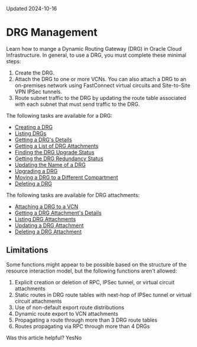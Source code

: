 Updated 2024-10-16
# DRG Management
Learn how to mange a Dynamic Routing Gateway (DRG) in Oracle Cloud Infrastructure.
In general, to use a DRG, you must complete these minimal steps:
  1. Create the DRG.
  2. Attach the DRG to one or more VCNs. You can also attach a DRG to an on-premises network using FastConnect virtual circuits and Site-to-Site VPN IPSec tunnels. 
  3. Route subnet traffic to the DRG by updating the route table associated with each subnet that must send traffic to the DRG.


The following tasks are available for a DRG: 
  * [Creating a DRG](https://docs.oracle.com/en-us/iaas/Content/Network/Tasks/drg-create.htm#drg-create "Create a Dynamic Routing Gateway \(DRG\) in Oracle Cloud Infrastructure.")
  * [Listing DRGs](https://docs.oracle.com/en-us/iaas/Content/Network/Tasks/drg-list.htm#drg-list "List the dynamic routing gateways \(DRGs\) in a compartment.")
  * [Getting a DRG's Details](https://docs.oracle.com/en-us/iaas/Content/Network/Tasks/drg-get.htm#drg-get "View the settings for a particular Dynamic Routing Gateway \(DRG\).")
  * [Getting a List of DRG Attachments](https://docs.oracle.com/en-us/iaas/Content/Network/Tasks/drg-get-all-drg-attachments.htm#drg-get_all_drg_attachments "Get a list of DRG attachments that belong to a particular dynamic routing gateway \(DRG\).")
  * [Finding the DRG Upgrade Status](https://docs.oracle.com/en-us/iaas/Content/Network/Tasks/drg-get-upgrade-status.htm#drg-get_upgrade_status "Find the Dynamic Routing Gateway \(DRG\) upgrade status.")
  * [Getting the DRG Redundancy Status](https://docs.oracle.com/en-us/iaas/Content/Network/Tasks/drg-get-redundancy-status.htm#drg-get-redundancy-status "Get the redundancy status for a specified Dynamic Routing Gateway \(DRG\).")
  * [Updating the Name of a DRG](https://docs.oracle.com/en-us/iaas/Content/Network/Tasks/drg-update.htm#drg-update "Rename a Dynamic Routing Gateway \(DRG\) in Oracle Cloud Infrastructure.")
  * [Upgrading a DRG](https://docs.oracle.com/en-us/iaas/Content/Network/Tasks/drg-upgrade.htm#drg-upgrade "Upgrade a Dynamic Routing Gateway \(DRG\) in Oracle Cloud Infrastructure.")
  * [Moving a DRG to a Different Compartment](https://docs.oracle.com/en-us/iaas/Content/Network/Tasks/drg-change-compartment.htm#drg-change_compartment "Move a Dynamic Routing Gateway \(DRG\) from one compartment to another.")
  * [Deleting a DRG](https://docs.oracle.com/en-us/iaas/Content/Network/Tasks/drg-delete.htm#drg-delete "Delete a Dynamic Routing Gateway \(DRG\) in Oracle Cloud Infrastructure.")


The following tasks are available for DRG attachments: 
  * [Attaching a DRG to a VCN](https://docs.oracle.com/en-us/iaas/Content/Network/Tasks/drg-create-attachment.htm#drg-create_attachment "Create a VCN attachment on a Dynamic Routing Gateway \(DRG\) in Oracle Cloud Infrastructure.")
  * [Getting a DRG Attachment's Details](https://docs.oracle.com/en-us/iaas/Content/Network/Tasks/drg-get-attachment.htm#drg-get_attachment "Get the configuration details for a Dynamic Routing Gateway \(DRG\) attachment in Oracle Cloud Infrastructure.")
  * [Listing DRG Attachments](https://docs.oracle.com/en-us/iaas/Content/Network/Tasks/drg-list-attachment.htm#drg-list_attachment "Find a list of DRG attachments for a specified Dynamic Routing Gateway \(DRG\) and compartment.")
  * [Updating a DRG Attachment](https://docs.oracle.com/en-us/iaas/Content/Network/Tasks/drg-update-attachment.htm#drg-update_attachment "Update the configuration details of a Dynamic Routing Gateway \(DRG\) attachment in Oracle Cloud Infrastructure.")
  * [Deleting a DRG Attachment](https://docs.oracle.com/en-us/iaas/Content/Network/Tasks/drg-delete-attachment.htm#drg-delete_attachment "Detach a Dynamic Routing Gateway \(DRG\) from a resource in Oracle Cloud Infrastructure.")


## Limitations
Some functions might appear to be possible based on the structure of the resource interaction model, but the following functions aren't allowed: 
  1. Explicit creation or deletion of RPC, IPSec tunnel, or virtual circuit attachments
  2. Static routes in DRG route tables with next-hop of IPSec tunnel or virtual circuit attachments
  3. Use of non-default export route distributions
  4. Dynamic route export to VCN attachments
  5. Propagating a route through more than 3 DRG route tables
  6. Routes propagating via RPC through more than 4 DRGs 


Was this article helpful?
YesNo

